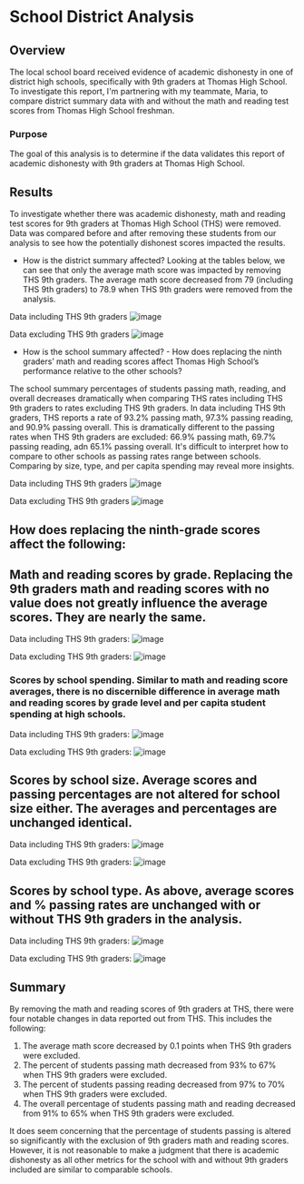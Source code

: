 # School District Analysis

## Overview
The local school board received evidence of academic dishonesty in one of district high schools, specifically with 9th graders at Thomas High School. To investigate this report, I'm partnering with my teammate, Maria, to compare district summary data with and without the math and reading test scores from Thomas High School freshman. 

### Purpose
The goal of this analysis is to determine if the data validates this report of academic dishonesty with 9th graders at Thomas High School.

## Results
To investigate whether there was academic dishonesty, math and reading test scores for 9th graders at Thomas High School (THS) were removed. Data was compared before and after removing these students from our analysis to see how the potentially dishonest scores impacted the results.

- How is the district summary affected?
Looking at the tables below, we can see that only the average math score was impacted by removing THS 9th graders. The average math score decreased from 79 (including THS 9th graders) to 78.9 when THS 9th graders were removed from the analysis.

Data including THS 9th graders
![image](Resources/dist_sum_pre.jpg)

Data excluding THS 9th graders
![image](Resources/dist_sum_post.jpg)

- How is the school summary affected? - How does replacing the ninth graders’ math and reading scores affect Thomas High School’s performance relative to the other schools?

The school summary percentages of students passing math, reading, and overall decreases dramatically when comparing THS rates including THS 9th graders to rates excluding THS 9th graders. In data including THS 9th graders, THS reports a rate of 93.2% passing math, 97.3% passing reading, and 90.9% passing overall. This is dramatically different to the passing rates when THS 9th graders are excluded: 66.9% passing math, 69.7% passing reading, adn 65.1% passing overall. It's difficult to interpret how to compare to other schools as passing rates range between schools. Comparing by size, type, and per capita spending may reveal more insights.

Data including THS 9th graders
![image](Resources/per_school_pre.jpg)

Data excluding THS 9th graders
![image](Resources/per_school_post.jpg)


## How does replacing the ninth-grade scores affect the following:

## Math and reading scores by grade. Replacing the 9th graders math and reading scores with no value does not greatly influence the average scores. They are nearly the same.

Data including THS 9th graders:
![image](Resources/math_grade_pre.jpg)

Data excluding THS 9th graders:
![image](Resources/reading_grade_pre.jpg)

### Scores by school spending. Similar to math and reading score averages, there is no discernible difference in average math and reading scores by grade level and per capita student spending at high schools. 

Data including THS 9th graders:
![image](Resources/spending_pre.jpg)

Data excluding THS 9th graders:
![image](Resources/spending_post.jpg)

## Scores by school size. Average scores and passing percentages are not altered for school size either. The averages and percentages are unchanged identical.
Data including THS 9th graders:
![image](Resources/size_pre.jpg)

Data excluding THS 9th graders:
![image](Resources/size_post.jpg)

## Scores by school type. As above, average scores and % passing rates are unchanged with or without THS 9th graders in the analysis.

Data including THS 9th graders:
![image](Resources/type_pre.jpg)

Data excluding THS 9th graders:
![image](Resources/type_post.jpg)

## Summary
By removing the math and reading scores of 9th graders at THS, there were four notable changes in data reported out from THS. This includes the following:
1. The average math score decreased by 0.1 points when THS 9th graders were excluded.
2. The percent of students passing math decreased from 93% to 67% when THS 9th graders were excluded.
3. The percent of students passing reading decreased from 97% to 70% when THS 9th graders were excluded.
4. The overall percentage of students passing math and reading decreased from 91% to 65% when THS 9th graders were excluded.

It does seem concerning that the percentage of students passing is altered so significantly with the exclusion of 9th graders math and reading scores. However, it is not reasonable to make a judgment that there is academic dishonesty as all other metrics for the school with and without 9th graders included are similar to comparable schools. 

